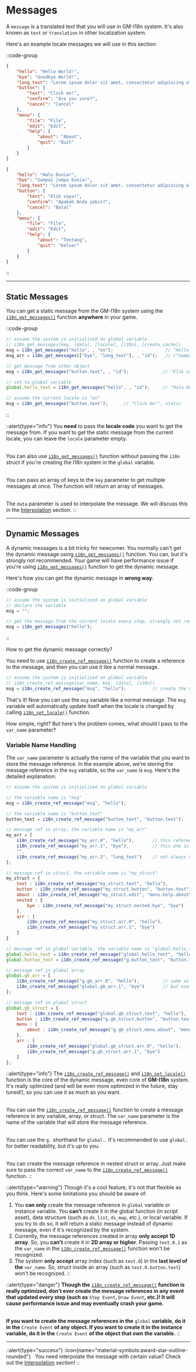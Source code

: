 # Messages

A `message` is a translated text that you will use in GM-I18n system. It's also known as `text` or `translation` in other localization system. 

Here's an example locale messages we will use in this section:

::code-group
```json [en.json]
{
    "hello": "Hello World!",
    "bye": "Goodbye World!",
    "long_text": "Lorem ipsum dolor sit amet, consectetur adipiscing elit. Sed do eiusmod tempor incididunt ut labore et dolore magna aliqua.",
    "button": {
        "text": "Click me!",
        "confirm": "Are you sure?",
        "cancel": "Cancel"
    },
    "menu": {
        "file": "File",
        "edit": "Edit",
        "help": {
            "about": "About",
            "quit": "Quit"
        }
    }
}
```

```json [id.json]
{
    "hello": "Halo Dunia!",
    "bye": "Sampai jumpa Dunia!",
    "long_text": "Lorem ipsum dolor sit amet, consectetur adipiscing elit. Sed do eiusmod tempor incididunt ut labore et dolore magna aliqua.",
    "button": {
        "text": "Klik saya!",
        "confirm": "Apakah Anda yakin?",
        "cancel": "Batal"
    },
    "menu": {
        "file": "File",
        "edit": "Edit",
        "help": {
            "about": "Tentang",
            "quit": "Keluar"
        }
    }
}
```
::

---

## Static Messages

You can get a static message from the GM-I18n system using the [`i18n_get_messages()`](/v1/api-reference/functions/i18n-get-messages) function **anywhere** in your game. 

::code-group
```js [objI18n - Create]
// assume the system is initialized on global variable
// i18n_get_messages(key, [data], [locale], [i18n], [create_cache])
msg = i18n_get_messages("hello", , "en");                    // "Hello World!", whether the current locale is "en" or not (static)
msg_arr = i18n_get_messages(["bye", "long_text"], , "id");   // ["Sampai jumpa Dunia!", "Lorem ipsum ..."], static
```

```js [objButton - Create]
// get message from other object
msg = i18n_get_messages("button.text", , "id");             // "Klik saya!", static

// set to global variable
global.hello_text = i18n_get_messages("hello", , "id");     // "Halo Dunia!", static
```

```js [objButton - Left Release]
// assume the current locale is "en"
msg = i18n_get_messages("button.text");      // "Click me!", static
```
::

::alert{type="info"}
You **need** to pass the **locale code** you want to get the message from. If you want to get the static message from the current locale, you can leave the `locale` parameter empty. <br> <br>

You can also use [`i18n_get_messages()`](/v1/api-reference/functions/i18n-get-messages) function without passing the `i18n` struct if you're creating the I18n system in the `global` variable. <br> <br>

You can pass an array of keys to the `key` parameter to get multiple messages at once. The function will return an array of messages. <br> <br>

The `data` parameter is used to interpolate the message. We will discuss this in the [Interpolation](/v1/usage/interpolation) section.
::

---

## Dynamic Messages

A dynamic messages is a bit tricky for newcomer. You normally can't get the dynamic message using [`i18n_get_messages()`](/v1/api-reference/functions/i18n-get-messages) function. You can, but it's strongly not recommended. Your game will have performance issue if you're using [`i18n_get_messages()`](/v1/api-reference/functions/i18n-get-messages) function to get the dynamic message.

Here's how you can get the dynamic message in **wrong way**:

::code-group
```js [Create Event]
// assume the system is initialized on global variable
// declare the variable
msg = "";
```

```js [Step/Draw Event]
// get the message from the current locale every step, strongly not recommended!
msg = i18n_get_messages("hello");                       
```
::

How to get the dynamic message correctly? 

You need to use [`i18n_create_ref_message()`](/v1/api-reference/functions/i18n-create-ref-message) function to create a reference to the message, and then you can use it like a normal message.

```js [Create Event]
// assume the system is initialized on global variable
// i18n_create_ref_message(var_name, key, [data], [i18n])
msg = i18n_create_ref_message("msg", "hello");          // create the message reference
```

That's it! Now you can use the `msg` variable like a normal message. The `msg` variable will automatically update itself when the locale is changed by calling [`i18n_set_locale()`](/v1/api-reference/functions/i18n-set-locale) function.

How simple, right? But here's the problem comes, what should I pass to the `var_name` parameter? 

### Variable Name Handling

The `var_name` parameter is actually the name of the variable that you want to store the message reference. In the example above, we're storing the message reference in the `msg` variable, so the `var_name` is `msg`. Here's the detailed explanation:

```js [objI18n - Create Event]
// assume the system is initialized on global variable

// the variable name is "msg"
msg = i18n_create_ref_message("msg", "hello");      

// the variable name is "button_text"
button_text = i18n_create_ref_message("button_text", "button.text");

// message ref in array, the variable name is "my_arr"
my_arr = [
    i18n_create_ref_message("my_arr.0", "hello"),       // this reference is created in index 0
    i18n_create_ref_message("my_arr.1", "bye"),         // this one is in index 1, separate the array index with dot "."
    "",
    i18n_create_ref_message("my_arr.3", "long_text")    // not always need to be created consecutively
];

// message ref in struct, the variable name is "my_struct"
my_struct = {
    text : i18n_create_ref_message("my_struct.text", "hello"),                // the key is "hello"
    button : i18n_create_ref_message("my_struct.button", "button.text"),      // the var_name is this struct member name
    about : i18n_create_ref_message("my_struct.edit", "menu.help.about"),     // separate the struct member with dot "."
    nested : {
        bye : i18n_create_ref_message("my_struct.nested.bye", "bye")          // you can nest the struct as deep as you want
    },
    arr : [
        i18n_create_ref_message("my_struct.arr.0", "hello"),                  // you can also create the reference in array
        i18n_create_ref_message("my_struct.arr.1", "bye")
    ]
}

// message ref in global variable, the variable name is "global.hello_text"
global.hello_text = i18n_create_ref_message("global.hello_text", "hello");      // use "global" keyword like you're defining a global variable
global.button_text = i18n_create_ref_message("g.button_text", "button.text");   // you can use "g." shorthand for "global."

// message ref in global array
global.gb_arr = [
    i18n_create_ref_message("g.gb_arr.0", "hello"),         // same as you're creating the reference in instance variable,
    i18n_create_ref_message("global.gb_arr.1", "bye")       // but use "global." or "g." as the prefix
];

// message ref in global struct
global.gb_struct = {
    text : i18n_create_ref_message("global.gb_struct.text", "hello"),           // same as you're creating the reference in instance variable,
    button : i18n_create_ref_message("g.gb_struct.button", "button.text"),      // but use "global." or "g." as the prefix
    menu : {
        about : i18n_create_ref_message("g.gb_struct.menu.about", "menu.help.about")   // a nested struct in global struct
    },
    arr : [
        i18n_create_ref_message("global.gb_struct.arr.0", "hello"),            // you can also create the reference in array
        i18n_create_ref_message("g.gb_struct.arr.1", "bye")
    ]
};
```

::alert{type="info"}
The [`i18n_create_ref_message()`](/v1/api-reference/functions/i18n-create-ref-message) and [`i18n_set_locale()`](/v1/api-reference/functions/i18n-set-locale) function is the core of the dynamic message, even core of **GM-I18n** system. It's really optimized (and will be even more optimized in the future, stay tuned!), so you can use it as much as you want. <br> <br>

You can use the [`i18n_create_ref_message()`](/v1/api-reference/functions/i18n-create-ref-message) function to create a message reference in any variable, array, or struct. The `var_name` parameter is the name of the variable that will store the message reference. <br> <br>

You can use the `g.` shorthand for `global.`. It's recommended to use `global.` for better readability, but it's up to you. <br> <br>

You can create the message reference in nested struct or array. Just make sure to pass the correct `var_name` to the [`i18n_create_ref_message()`](/v1/api-reference/functions/i18n-create-ref-message) function.
::

::alert{type="warning"}
Though it's a cool feature, it's not that flexible as you think. Here's some limitations you should be aware of:

1. You **can only** create the message reference in `global` variable or instance variable. You **can't** create it in the global function (in script asset), data structure (such as `ds_list`, `ds_map`, etc.), or local variable. If you try to do so, it will return a static message instead of dynamic message, even if it's recognized by the system.
2. Currently, the message references created in array **only accept 1D array**. So, you **can't** create it in **2D array or higher**. Passing `text.0.1` as the `var_name` in the [`i18n_create_ref_message()`](/v1/api-reference/functions/i18n-create-ref-message) function won't be recognized. 
3. The system **only accept** array index (such as `text.0`) in the **last level of the** `var_name`. So, struct inside an array (such as `text.0.button.text`) won't be recognized.
::

::alert{type="danger"}
**Though the** [`i18n_create_ref_message()`](/v1/api-reference/functions/i18n-create-ref-message) **function is really optimized, don't ever create the message references in any event that updated every step (such as** `Step Event`, `Draw Event`**, etc.)! It will cause performance issue and may eventually crash your game.** <br> <br>

**If you want to create the message references in the** `global` **variable, do it in the** `Create Event` **of any object. If you want to create it in the instance variable, do it in the** `Create Event` **of the object that own the variable.**
::

---

::alert{type="success"}
:icon{name="material-symbols:award-star-outline-rounded"} &nbsp; You need interpolate the message with certain value? Check out the [Interpolation](/v1/usage/interpolation) section!
::
